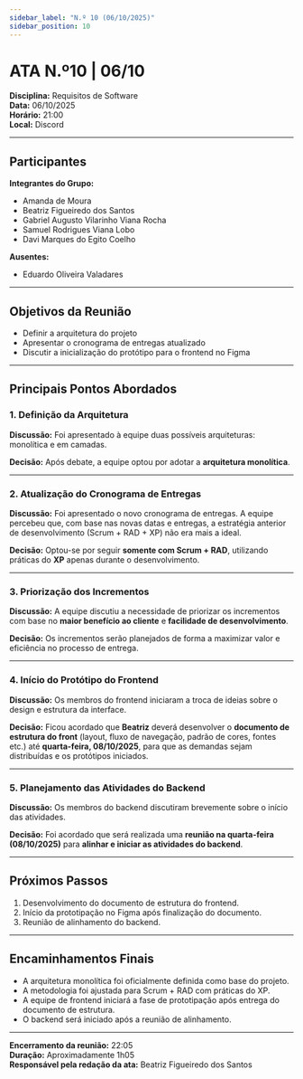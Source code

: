```yaml
---
sidebar_label: "N.º 10 (06/10/2025)"
sidebar_position: 10
---
```


# ATA N.º10 | 06/10

**Disciplina:** Requisitos de Software  
**Data:** 06/10/2025  
**Horário:** 21:00  
**Local:** Discord

---

## Participantes

**Integrantes do Grupo:**
- Amanda de Moura  
- Beatriz Figueiredo dos Santos  
- Gabriel Augusto Vilarinho Viana Rocha  
- Samuel Rodrigues Viana Lobo
- Davi Marques do Egito Coelho

**Ausentes:**  
- Eduardo Oliveira Valadares

---

## Objetivos da Reunião
- Definir a arquitetura do projeto  
- Apresentar o cronograma de entregas atualizado  
- Discutir a inicialização do protótipo para o frontend no Figma

---

## Principais Pontos Abordados

### 1. Definição da Arquitetura
**Discussão:**   Foi apresentado à equipe duas possíveis arquiteturas: monolítica e em camadas.  

**Decisão:**  Após debate, a equipe optou por adotar a **arquitetura monolítica**.

---

### 2. Atualização do Cronograma de Entregas
**Discussão:**  Foi apresentado o novo cronograma de entregas. A equipe percebeu que, com base nas novas datas e entregas, a estratégia anterior de desenvolvimento (Scrum + RAD + XP) não era mais a ideal.  

**Decisão:**  Optou-se por seguir **somente com Scrum + RAD**, utilizando práticas do **XP** apenas durante o desenvolvimento.

---

### 3. Priorização dos Incrementos
**Discussão:**  A equipe discutiu a necessidade de priorizar os incrementos com base no **maior benefício ao cliente** e **facilidade de desenvolvimento**.  

**Decisão:**  Os incrementos serão planejados de forma a maximizar valor e eficiência no processo de entrega.

---

### 4. Início do Protótipo do Frontend
**Discussão:**  Os membros do frontend iniciaram a troca de ideias sobre o design e estrutura da interface.  

**Decisão:**  Ficou acordado que **Beatriz** deverá desenvolver o **documento de estrutura do front** (layout, fluxo de navegação, padrão de cores, fontes etc.) até **quarta-feira, 08/10/2025**, para que as demandas sejam distribuídas e os protótipos iniciados.

---

### 5. Planejamento das Atividades do Backend
**Discussão:**  Os membros do backend discutiram brevemente sobre o início das atividades.  

**Decisão:**  Foi acordado que será realizada uma **reunião na quarta-feira (08/10/2025)** para **alinhar e iniciar as atividades do backend**.

---

## Próximos Passos
1. Desenvolvimento do documento de estrutura do frontend. 
2. Início da prototipação no Figma após finalização do documento.
3. Reunião de alinhamento do backend.

---

## Encaminhamentos Finais
- A arquitetura monolítica foi oficialmente definida como base do projeto.  
- A metodologia foi ajustada para Scrum + RAD com práticas do XP.  
- A equipe de frontend iniciará a fase de prototipação após entrega do documento de estrutura.
- O backend será iniciado após a reunião de alinhamento.

---

**Encerramento da reunião:** 22:05  
**Duração:** Aproximadamente 1h05  
**Responsável pela redação da ata:** Beatriz Figueiredo dos Santos
